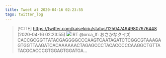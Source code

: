```yaml
---
title: Tweet at 2020-04-16 02:23:55
tags: twitter_log
---
```


> [!CITE] https://twitter.com/kaisekiriu/status/1250474949807976448 (2020-04-16 02:23:55)
> ![](https://twitter.com/kaisekiriu/status/1250474949807976448)
> RT @orca_lf: おさかなクイズ
> CACCGCGGTTATACGAGGGGCCCAAGTCAATAGATCTCGGCGTAAAGAGTGGTTAAGATCACAAAAAACTAGAGCCCTACACCCCCAAGGCTGTTATACGCACCCGTGGAGTGGATGA…
